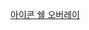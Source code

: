 [아이콘 쉘 오버레이](https://github.com/pupaxjong/Tip/blob/master/Windows/IconShellOverlay/README.md "탐색기에서 git 상태 아이콘이 나오지 않을때")   
